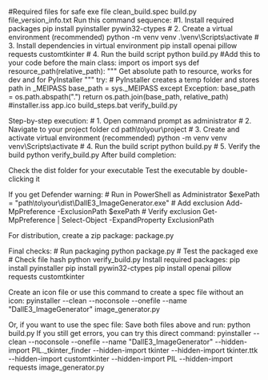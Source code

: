 #Required files for safe exe file
clean_build.spec 
build.py
file_version_info.txt
Run this command sequence:
        #1. Install required packages
        pip install pyinstaller pywin32-ctypes
        # 2. Create a virtual environment (recommended)
        python -m venv venv
        .\venv\Scripts\activate
        # 3. Install dependencies in virtual environment
        pip install openai pillow requests customtkinter
        # 4. Run the build script
        python build.py
#Add this to your code before the main class:
    import os
    import sys
    def resource_path(relative_path):
        """ Get absolute path to resource, works for dev and for PyInstaller """
        try:
            # PyInstaller creates a temp folder and stores path in _MEIPASS
            base_path = sys._MEIPASS
        except Exception:
            base_path = os.path.abspath(".")
        return os.path.join(base_path, relative_path)
#installer.iss
app.ico 
build_steps.bat
verify_build.py
  
Step-by-step execution:
        # 1. Open command prompt as administrator
        # 2. Navigate to your project folder
        cd path\to\your\project 
        # 3. Create and activate virtual environment (recommended)
        python -m venv venv
        venv\Scripts\activate
        # 4. Run the build script
        python build.py
        # 5. Verify the build
        python verify_build.py
After build completion:

  Check the dist folder for your executable
  Test the executable by double-clicking it

If you get Defender warning:
    # Run in PowerShell as Administrator
    $exePath = "path\to\your\dist\DallE3_ImageGenerator.exe"
    # Add exclusion
    Add-MpPreference -ExclusionPath $exePath
    # Verify exclusion
    Get-MpPreference | Select-Object -ExpandProperty ExclusionPath
    
For distribution, create a zip package:
    package.py
  
Final checks:
    # Run packaging
    python package.py
    # Test the packaged exe
    # Check file hash
    python verify_build.py
Install required packages:
    pip install pyinstaller
    pip install pywin32-ctypes
    pip install openai pillow requests customtkinter

Create an icon file or use this command to create a spec file without an icon:
    pyinstaller --clean --noconsole --onefile --name "DallE3_ImageGenerator" image_generator.py    

Or, if you want to use the spec file:
    Save both files above and run:
       python build.py
If you still get errors, you can try this direct command:
    pyinstaller --clean --noconsole --onefile --name "DallE3_ImageGenerator" --hidden-import PIL._tkinter_finder --hidden-import tkinter --hidden-import tkinter.ttk --hidden-import customtkinter --hidden-import PIL --hidden-import requests image_generator.py
    
